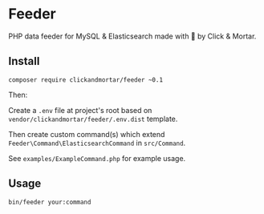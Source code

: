 # Feeder

PHP data feeder for MySQL & Elasticsearch made with 💙 by Click & Mortar.

## Install

```
composer require clickandmortar/feeder ~0.1
```

Then:

Create a `.env` file at project's root based on `vendor/clickandmortar/feeder/.env.dist` template. 

Then create custom command(s) which extend `Feeder\Command\ElasticsearchCommand` in `src/Command`.

See `examples/ExampleCommand.php` for example usage.

## Usage

```
bin/feeder your:command
```
